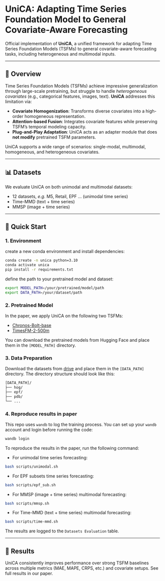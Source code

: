 # UniCA: Adapting Time Series Foundation Model to General Covariate-Aware Forecasting

Official implementation of **UniCA**, a unified framework for adapting Time Series Foundation Models (TSFMs) to
general covariate-aware forecasting tasks, including heterogeneous and multimodal inputs.

---

## 🧠 Overview

Time Series Foundation Models (TSFMs) achieve impressive generalization through large-scale pretraining, but struggle to
handle *heterogeneous covariates* (e.g., categorical features, images, text). **UniCA** addresses this limitation via:

* **Covariate Homogenization**: Transforms diverse covariates into a high-order homogeneous representation.
* **Attention-based Fusion**: Integrates covariate features while preserving TSFM’s temporal modeling capacity.
* **Plug-and-Play Adaptation**: UniCA acts as an adapter module that does **not modify** pretrained TSFM parameters.

UniCA supports a wide range of scenarios: single-modal, multimodal, homogeneous, and heterogeneous covariates.

---


## 📊 Datasets

We evaluate UniCA on both unimodal and multimodal datasets:

* 12 datasets, _e.g._ M5, Retail, EPF ... (unimodal time series)
* Time-MMD (text + time series)
* MMSP (image + time series)

---

## 🚀 Quick Start

### 1. Environment

create a new conda environment and install dependencies:

```bash
conda create -n unica python=3.10
conda activate unica
pip install -r requirements.txt
```

define the path to your pretrained model and dataset:

```bash
export MODEL_PATH=/your/pretrained/model/path
export DATA_PATH=/your/dataset/path
```

### 2. Pretrained Model

In the paper, we apply UniCA on the following two TSFMs:

- [Chronos-Bolt-base](https://huggingface.co/amazon/chronos-bolt-base)
- [TimesFM-2-500m](https://huggingface.co/google/timesfm-2.0-500m-pytorch)

You can download the pretrained models from Hugging Face and place them in the `[MODEL_PATH]` directory.


### 3. Data Preparation

Download the datasets from [drive](https://drive.google.com/file/d/166YnyeFcVYKXNL8MyU2cp6jd9cAnSaIH/view) and place them in the `[DATA_PATH]` directory. The directory structure should
look like this:

```bash
[DATA_PATH]/
├── hog/
├── epf/
├── pdb/
└── ...
```

### 4. Reproduce results in paper

This repo uses `wandb` to log the training process. You can set up your `wandb` account and login before running the
code:

```bash
wandb login
```

To reproduce the results in the paper, run the following command:

- For unimodal time series forecasting:

```bash
bash scripts/unimodal.sh
```

- For EPF subsets time series forecasting:

```bash
bash scripts/epf_sub.sh
```

- For MMSP (image + time series) multimodal forecasting:

```bash
bash scripts/mmsp.sh
```

- For Time-MMD (text + time series) multimodal forecasting:

```bash
bash scripts/time-mmd.sh
```

The results are logged to the `Datasets Evaluation` table.


---

## 🧪 Results

UniCA consistently improves performance over strong TSFM baselines across multiple metrics (MAE, MAPE, CRPS, etc.) and
covariate setups. See full results in our paper.



